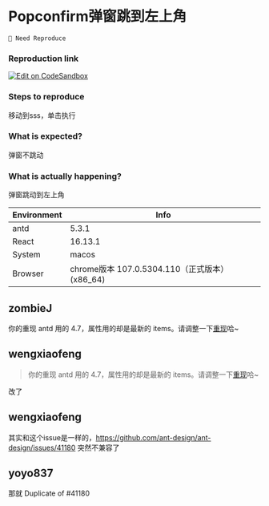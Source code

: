 # Popconfirm弹窗跳到左上角

`🤔 Need Reproduce`

### Reproduction link

[![Edit on CodeSandbox](https://codesandbox.io/static/img/play-codesandbox.svg)](https://codesandbox.io/s/ji-ben-yong-fa-ant-design-demo-forked-87kt98?file=/index.js)

### Steps to reproduce

移动到sss，单击执行

### What is expected?

弹窗不跳动

### What is actually happening?

弹窗跳动到左上角

| Environment | Info                                           |
| ----------- | ---------------------------------------------- |
| antd        | 5.3.1                                          |
| React       | 16.13.1                                        |
| System      | macos                                          |
| Browser     | chrome版本 107.0.5304.110（正式版本） (x86_64) |

<!-- generated by ant-design-issue-helper. DO NOT REMOVE -->

## zombieJ

你的重现 antd 用的 4.7，属性用的却是最新的 items。请调整一下[重现](https://codesandbox.io/s/ji-ben-yong-fa-ant-design-demo-forked-z1peoo?file=/package.json)哈~

## wengxiaofeng

> 你的重现 antd 用的 4.7，属性用的却是最新的 items。请调整一下[重现](https://codesandbox.io/s/ji-ben-yong-fa-ant-design-demo-forked-z1peoo?file=/package.json)哈~

改了

## wengxiaofeng

其实和这个issue是一样的，https://github.com/ant-design/ant-design/issues/41180
突然不兼容了

## yoyo837

那就 Duplicate of #41180
